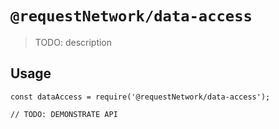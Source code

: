 # `@requestNetwork/data-access`

> TODO: description

## Usage

```
const dataAccess = require('@requestNetwork/data-access');

// TODO: DEMONSTRATE API
```
